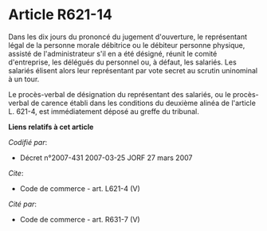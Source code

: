 # Article R621-14

Dans les dix jours du prononcé du jugement d'ouverture, le représentant légal de la personne morale débitrice ou le débiteur
personne physique, assisté de l'administrateur s'il en a été désigné, réunit le comité d'entreprise, les délégués du
personnel ou, à défaut, les salariés. Les salariés élisent alors leur représentant par vote secret au scrutin uninominal à un
tour. 

Le procès-verbal de désignation du représentant des salariés, ou le procès-verbal de carence établi dans les conditions du
deuxième alinéa de l'article L. 621-4, est immédiatement déposé au greffe du tribunal.

**Liens relatifs à cet article**

_Codifié par_:

  - Décret n°2007-431 2007-03-25 JORF 27 mars 2007

_Cite_:

  - Code de commerce - art. L621-4 (V)

_Cité par_:

  - Code de commerce - art. R631-7 (V)

